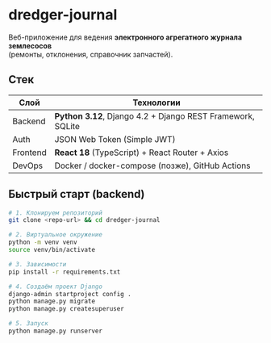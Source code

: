 # dredger-journal

Веб-приложение для ведения **электронного агрегатного журнала землесосов**  
(ремонты, отклонения, справочник запчастей).

## Cтек
| Слой | Технологии |
|------|------------|
| Backend | **Python 3.12**, Django 4.2 + Django REST Framework, SQLite |
| Auth    | JSON Web Token (Simple JWT) |
| Frontend| **React 18** (TypeScript) + React Router + Axios |
| DevOps  | Docker / docker-compose (позже), GitHub Actions |

## Быстрый старт (backend)

```bash
# 1. Клонируем репозиторий
git clone <repo-url> && cd dredger-journal

# 2. Виртуальное окружение
python -m venv venv
source venv/bin/activate

# 3. Зависимости
pip install -r requirements.txt

# 4. Создаём проект Django
django-admin startproject config .
python manage.py migrate
python manage.py createsuperuser

# 5. Запуск
python manage.py runserver

